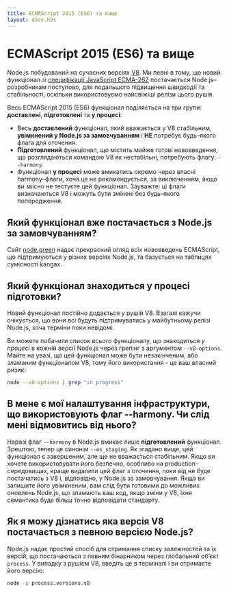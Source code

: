 ```yaml
---
title: ECMAScript 2015 (ES6) та вище
layout: docs.hbs
---
```


# ECMAScript 2015 (ES6) та вище

Node.js побудований на сучасних версіях [V8](https://v8.dev/). Ми певні в тому, що новий функціонал зі [специфікації JavaScript ECMA-262](http://www.ecma-international.org/publications/standards/Ecma-262.htm) постачається Node.js–розробникам поступово, для подальшого підвищення швидкодії та стабільності, оскільки використовуємо найсвіжіші релізи цього рушія.

Весь ECMAScript 2015 (ES6) функціонал поділяється на три групи: **доставлені**, **підготовлені** та **у процесі**:

* Весь **доставлений** функціонал, який вважається у V8 стабільним, **увімкнений у Node.js за замовчуванням** і **НЕ** потребує будь–якого флага для оточення.
* **Підготовлений** функціонал, що містить майже готові нововведення, що розглядаються командою V8 як нестабільні, потребують флагу: `--harmony`.
* Функціонал **у процесі** може вмикатись окремо через власні harmony–флаги, хоча це не рекомендується, за виключенням, якщо ви звісно не тестуєте цей функціонал. Зауважте: ці флаги визначаються V8 і можуть бути змінені без будь–якого попередження.

## Який функціонал вже постачається з Node.js за замовчуванням?

Сайт [node.green](https://node.green/) надає прекрасний огляд всіх нововведень ECMAScript, що підтримуються у різних версіях Node.js, та базується на таблицях сумісності kangax.

## Який функціонал знаходиться у процесі підготовки?

Новий функціонал постійно додається у рушій V8. Взагалі кажучи очікується, що вони всі будуть підтримуватись у майбутньому релізі Node.js, хоча терміни поки невідомі.

Ви можете побачити список всього функціоналу, що знаходиться *у процесі* в кожній версії Node.js через грепінг з аргументом `--v8-options`. Майте на увазі, що цей функціонал може бути незакінченим, або зламаним функціоналом V8, тому його використання - це ваш власний ризик:

```bash
node --v8-options | grep "in progress"
```

## В мене є мої налаштування інфраструктури, що використовують флаг --harmony. Чи слід мені відмовитись від нього?

Наразі флаг `--harmony` в Node.js вмикає лише **підготовлений** функціонал. Зрештою, тепер це синонім  `--es_staging`. Як згадано вище, цей функціонал є завершеним, але ще не вважається стабільним. Якщо ви хочете використовувати його безпечно, особливо на production–середовищах, краще видалити цей флаг з оточення, поки від не буде постачатись з V8 і, відповідно, у Node.js за замовчування. Якщо ви залишите його увімкненим, вам слід бути готовими до можливих оновлень Node.js, що зламають ваш код, якщо зміни у V8, їхня семантика буде більш точно відповідати стандарту.

## Як я можу дізнатись яка версія V8 постачається з певною версією Node.js?

Node.js надає простий спосіб для отримання списку залежностей та їх версій, що постачаються з певним бінарником через глобальний об’єкт `process`. У випадку з рушієм V8, введіть це в терміналі і ви отримаєте його версію:

```bash
node -p process.versions.v8
```
